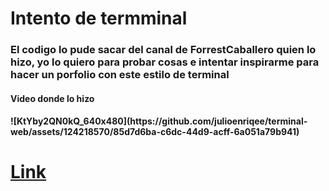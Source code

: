 # Intento de termminal 
<h3>El codigo lo pude sacar del canal de ForrestCaballero quien lo hizo, yo lo quiero para probar cosas e intentar inspirarme para hacer un porfolio con este estilo de terminal</h3>
<h4>Video donde lo hizo<h4/>
![KtYby2QN0kQ_640x480](https://github.com/julioenriqee/terminal-web/assets/124218570/85d7d6ba-c6dc-44d9-acff-6a051a79b941)

<a href="https://www.youtube.com/watch?v=KtYby2QN0kQ" target="_blanck"><h1>Link<h1/><a/>

